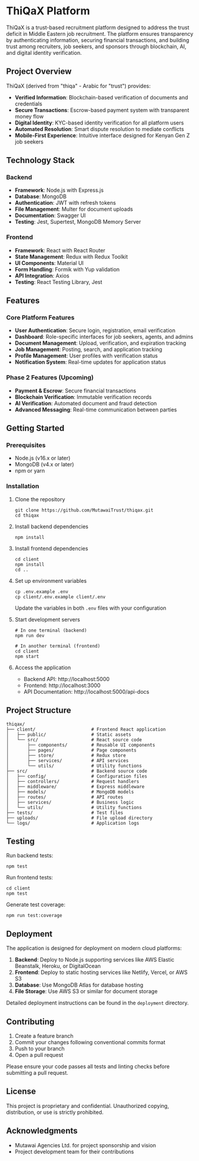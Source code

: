 # ThiQaX Platform

ThiQaX is a trust-based recruitment platform designed to address the trust deficit in Middle Eastern job recruitment. The platform ensures transparency by authenticating information, securing financial transactions, and building trust among recruiters, job seekers, and sponsors through blockchain, AI, and digital identity verification.

## Project Overview

ThiQaX (derived from "thiqa" - Arabic for "trust") provides:

- **Verified Information**: Blockchain-based verification of documents and credentials
- **Secure Transactions**: Escrow-based payment system with transparent money flow
- **Digital Identity**: KYC-based identity verification for all platform users
- **Automated Resolution**: Smart dispute resolution to mediate conflicts
- **Mobile-First Experience**: Intuitive interface designed for Kenyan Gen Z job seekers

## Technology Stack

### Backend
- **Framework**: Node.js with Express.js
- **Database**: MongoDB
- **Authentication**: JWT with refresh tokens
- **File Management**: Multer for document uploads
- **Documentation**: Swagger UI
- **Testing**: Jest, Supertest, MongoDB Memory Server

### Frontend
- **Framework**: React with React Router
- **State Management**: Redux with Redux Toolkit
- **UI Components**: Material UI
- **Form Handling**: Formik with Yup validation
- **API Integration**: Axios
- **Testing**: React Testing Library, Jest

## Features

### Core Platform Features
- **User Authentication**: Secure login, registration, email verification
- **Dashboard**: Role-specific interfaces for job seekers, agents, and admins
- **Document Management**: Upload, verification, and expiration tracking
- **Job Management**: Posting, search, and application tracking
- **Profile Management**: User profiles with verification status
- **Notification System**: Real-time updates for application status

### Phase 2 Features (Upcoming)
- **Payment & Escrow**: Secure financial transactions
- **Blockchain Verification**: Immutable verification records
- **AI Verification**: Automated document and fraud detection
- **Advanced Messaging**: Real-time communication between parties

## Getting Started

### Prerequisites
- Node.js (v16.x or later)
- MongoDB (v4.x or later)
- npm or yarn

### Installation

1. Clone the repository
   ```
   git clone https://github.com/MutawaiTrust/thiqax.git
   cd thiqax
   ```

2. Install backend dependencies
   ```
   npm install
   ```

3. Install frontend dependencies
   ```
   cd client
   npm install
   cd ..
   ```

4. Set up environment variables
   ```
   cp .env.example .env
   cp client/.env.example client/.env
   ```
   Update the variables in both `.env` files with your configuration

5. Start development servers
   ```
   # In one terminal (backend)
   npm run dev
   
   # In another terminal (frontend)
   cd client
   npm start
   ```

6. Access the application
   - Backend API: http://localhost:5000
   - Frontend: http://localhost:3000
   - API Documentation: http://localhost:5000/api-docs

## Project Structure

```
thiqax/
├── client/                     # Frontend React application
│   ├── public/                 # Static assets
│   └── src/                    # React source code
│       ├── components/         # Reusable UI components
│       ├── pages/              # Page components
│       ├── store/              # Redux store
│       ├── services/           # API services
│       └── utils/              # Utility functions
├── src/                        # Backend source code
│   ├── config/                 # Configuration files
│   ├── controllers/            # Request handlers
│   ├── middleware/             # Express middleware
│   ├── models/                 # MongoDB models
│   ├── routes/                 # API routes
│   ├── services/               # Business logic
│   └── utils/                  # Utility functions
├── tests/                      # Test files
├── uploads/                    # File upload directory
└── logs/                       # Application logs
```

## Testing

Run backend tests:
```
npm test
```

Run frontend tests:
```
cd client
npm test
```

Generate test coverage:
```
npm run test:coverage
```

## Deployment

The application is designed for deployment on modern cloud platforms:

1. **Backend**: Deploy to Node.js supporting services like AWS Elastic Beanstalk, Heroku, or DigitalOcean
2. **Frontend**: Deploy to static hosting services like Netlify, Vercel, or AWS S3
3. **Database**: Use MongoDB Atlas for database hosting
4. **File Storage**: Use AWS S3 or similar for document storage

Detailed deployment instructions can be found in the `deployment` directory.

## Contributing

1. Create a feature branch
2. Commit your changes following conventional commits format
3. Push to your branch
4. Open a pull request

Please ensure your code passes all tests and linting checks before submitting a pull request.

## License

This project is proprietary and confidential. Unauthorized copying, distribution, or use is strictly prohibited.

## Acknowledgments

- Mutawai Agencies Ltd. for project sponsorship and vision
- Project development team for their contributions
